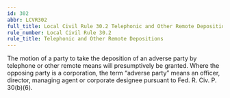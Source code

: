 ```yaml
---
id: 302
abbr: LCVR302
full_title: Local Civil Rule 30.2 Telephonic and Other Remote Depositions [formerly Local Civil Rule 30.3]
rule_number: Local Civil Rule 30.2
rule_title: Telephonic and Other Remote Depositions
---
```


The motion of a party to take the deposition of an adverse party by telephone or other remote
means will presumptively be granted. Where the opposing party is a corporation, the term “adverse
party” means an officer, director, managing agent or corporate designee pursuant to Fed. R. Civ. P.
30(b)(6).